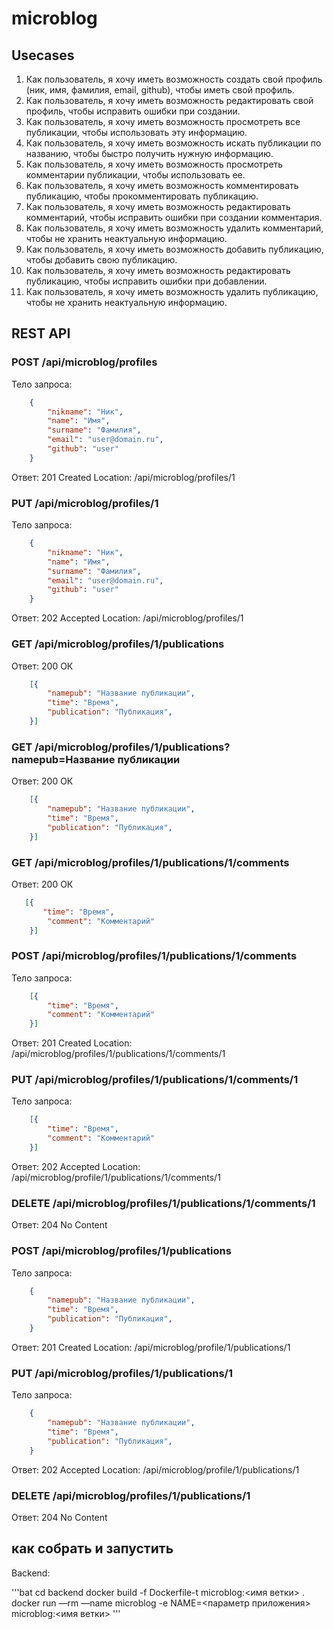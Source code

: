 # microblog

## Usecases

1. Как пользователь, я хочу иметь возможность создать свой профиль (ник, имя, фамилия, email, github), чтобы иметь свой профиль.
1. Как пользователь, я хочу иметь возможность редактировать свой профиль, чтобы исправить ошибки при создании.
1. Как пользователь, я хочу иметь возможность просмотреть все публикации, чтобы использовать эту информацию. 
1. Как пользователь, я хочу иметь возможность искать публикации по названию, чтобы быстро получить нужную информацию.
1. Как пользователь, я хочу иметь возможность просмотреть комментарии публикации, чтобы использовать ее.
1. Как пользователь, я хочу иметь возможность комментировать публикацию, чтобы прокомментировать публикацию.
1. Как пользователь, я хочу иметь возможность редактировать комментарий, чтобы исправить ошибки при создании комментария.
1. Как пользователь, я хочу иметь возможность удалить комментарий, чтобы не хранить неактуальную информацию.
1. Как пользователь, я хочу иметь возможность добавить публикацию, чтобы добавить свою публикацию.
1. Как пользователь, я хочу иметь возможность редактировать публикацию, чтобы исправить ошибки при добавлении.
1. Как пользователь, я хочу иметь возможность удалить публикацию, чтобы не хранить неактуальную информацию.

## REST API

### POST /api/microblog/profiles

Тело запроса:
```json
    {
        "nikname": "Ник",
        "name": "Имя",
        "surname": "Фамилия",
        "email": "user@domain.ru",
        "github": "user"
    }
```
Ответ: 201 Created
Location: /api/microblog/profiles/1

### PUT /api/microblog/profiles/1

Тело запроса:
```json
    {
        "nikname": "Ник",
        "name": "Имя",
        "surname": "Фамилия",
        "email": "user@domain.ru",
        "github": "user"
    }
```
Ответ: 202 Accepted
Location: /api/microblog/profiles/1



### GET /api/microblog/profiles/1/publications

Ответ: 200 ОК
```json
    [{
        "namepub": "Название публикации",
        "time": "Время",
        "publication": "Публикация",
    }]
```

### GET /api/microblog/profiles/1/publications?namepub=Название публикации

Ответ: 200 ОК
```json
    [{
        "namepub": "Название публикации",
        "time": "Время",
        "publication": "Публикация",
    }]
```

### GET /api/microblog/profiles/1/publications/1/comments

Ответ: 200 ОК
```json
   [{
       "time": "Время",
        "comment": "Комментарий"
    }]
```

### POST /api/microblog/profiles/1/publications/1/comments

Тело запроса:
```json
    [{
        "time": "Время",
        "comment": "Комментарий"
    }]
```
Ответ: 201 Created
Location: /api/microblog/profiles/1/publications/1/comments/1

### PUT /api/microblog/profiles/1/publications/1/comments/1

Тело запроса:
```json
    [{
        "time": "Время",
        "comment": "Комментарий"
    }]
```
Ответ: 202 Accepted
Location: /api/microblog/profile/1/publications/1/comments/1

### DELETE /api/microblog/profiles/1/publications/1/comments/1

Ответ: 204 No Content

### POST /api/microblog/profiles/1/publications

Тело запроса:
```json
    {
        "namepub": "Название публикации",
        "time": "Время",
        "publication": "Публикация",
    }
```
Ответ: 201 Created
Location: /api/microblog/profile/1/publications/1

### PUT /api/microblog/profiles/1/publications/1

Тело запроса:
```json
    {
        "namepub": "Название публикации",
        "time": "Время",
        "publication": "Публикация",
    }
```
Ответ: 202 Accepted
Location: /api/microblog/profile/1/publications/1

### DELETE /api/microblog/profiles/1/publications/1

Ответ: 204 No Content

## как собрать и запустить 

Backend: 

'''bat 
cd backend 
docker build -f Dockerfile-t microblog:<имя ветки> . 
docker run —rm —name microblog -e NAME=<параметр приложения> microblog:<имя ветки> 
'''